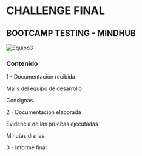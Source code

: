 #  CHALLENGE FINAL 
## BOOTCAMP TESTING - MINDHUB

![Equipo3](https://github.com/mnzarria/challenge-final-mindhub/blob/main/Documentacion%20elaborada/Imagenes/Fondo%20pantalla%20presentacion.png)

### Contenido
1 - Documentación recibida


  Mails del equipo de desarrollo
  
  
  Consignas


2 - Documentación elaborada


  Evidencia de las pruebas ejecutadas
  
  
  Minutas diarias


3 - Informe final
